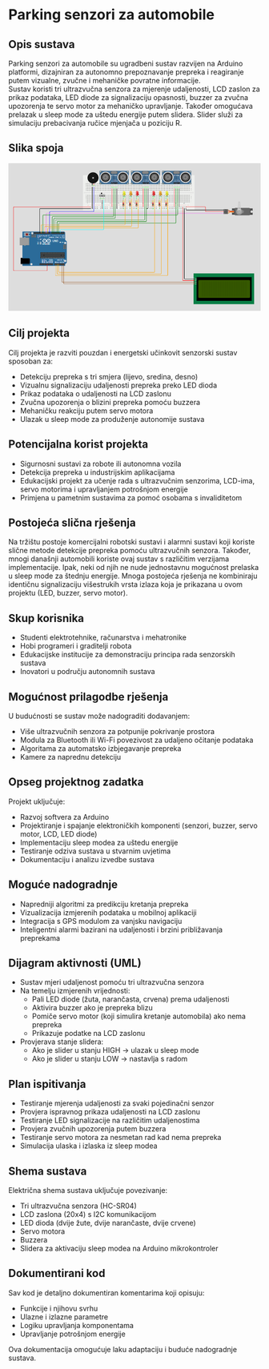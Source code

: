 # Parking senzori za automobile

## Opis sustava
Parking senzori za automobile su ugradbeni sustav razvijen na Arduino platformi, dizajniran za autonomno prepoznavanje prepreka i reagiranje putem vizualne, zvučne i mehaničke povratne informacije.  
Sustav koristi tri ultrazvučna senzora za mjerenje udaljenosti, LCD zaslon za prikaz podataka, LED diode za signalizaciju opasnosti, buzzer za zvučna upozorenja te servo motor za mehaničko upravljanje. Također omogućava prelazak u sleep mode za uštedu energije putem slidera. Slider služi za simulaciju prebacivanja ručice mjenjača u poziciju R.

## Slika spoja
![Shema](./Shema.png)

## Cilj projekta
Cilj projekta je razviti pouzdan i energetski učinkovit senzorski sustav sposoban za:

- Detekciju prepreka s tri smjera (lijevo, sredina, desno)
- Vizualnu signalizaciju udaljenosti prepreka preko LED dioda
- Prikaz podataka o udaljenosti na LCD zaslonu
- Zvučna upozorenja o blizini prepreka pomoću buzzera
- Mehaničku reakciju putem servo motora
- Ulazak u sleep mode za produženje autonomije sustava

## Potencijalna korist projekta
- Sigurnosni sustavi za robote ili autonomna vozila
- Detekcija prepreka u industrijskim aplikacijama
- Edukacijski projekt za učenje rada s ultrazvučnim senzorima, LCD-ima, servo motorima i upravljanjem potrošnjom energije
- Primjena u pametnim sustavima za pomoć osobama s invaliditetom

## Postojeća slična rješenja
Na tržištu postoje komercijalni robotski sustavi i alarmni sustavi koji koriste slične metode detekcije prepreka pomoću ultrazvučnih senzora. Također, mnogi današnji automobili koriste ovaj sustav s različitim verzijama implementacije. 
Ipak, neki od njih ne nude jednostavnu mogućnost prelaska u sleep mode za štednju energije. Mnoga postojeća rješenja ne kombiniraju identičnu signalizaciju višestrukih vrsta izlaza koja je prikazana u ovom projektu (LED, buzzer, servo motor).

## Skup korisnika
- Studenti elektrotehnike, računarstva i mehatronike
- Hobi programeri i graditelji robota
- Edukacijske institucije za demonstraciju principa rada senzorskih sustava
- Inovatori u području autonomnih sustava

## Mogućnost prilagodbe rješenja
U budućnosti se sustav može nadograditi dodavanjem:

- Više ultrazvučnih senzora za potpunije pokrivanje prostora
- Modula za Bluetooth ili Wi-Fi povezivost za udaljeno očitanje podataka
- Algoritama za automatsko izbjegavanje prepreka
- Kamere za naprednu detekciju

## Opseg projektnog zadatka
Projekt uključuje:

- Razvoj softvera za Arduino
- Projektiranje i spajanje elektroničkih komponenti (senzori, buzzer, servo motor, LCD, LED diode)
- Implementaciju sleep modea za uštedu energije
- Testiranje odziva sustava u stvarnim uvjetima
- Dokumentaciju i analizu izvedbe sustava

## Moguće nadogradnje
- Napredniji algoritmi za predikciju kretanja prepreka
- Vizualizacija izmjerenih podataka u mobilnoj aplikaciji
- Integracija s GPS modulom za vanjsku navigaciju
- Inteligentni alarmi bazirani na udaljenosti i brzini približavanja preprekama

## Dijagram aktivnosti (UML)
- Sustav mjeri udaljenost pomoću tri ultrazvučna senzora
- Na temelju izmjerenih vrijednosti:
  - Pali LED diode (žuta, narančasta, crvena) prema udaljenosti
  - Aktivira buzzer ako je prepreka blizu
  - Pomiče servo motor (koji simulira kretanje automobila) ako nema prepreka
  - Prikazuje podatke na LCD zaslonu
- Provjerava stanje slidera:
  - Ako je slider u stanju HIGH → ulazak u sleep mode
  - Ako je slider u stanju LOW → nastavlja s radom

## Plan ispitivanja
- Testiranje mjerenja udaljenosti za svaki pojedinačni senzor
- Provjera ispravnog prikaza udaljenosti na LCD zaslonu
- Testiranje LED signalizacije na različitim udaljenostima
- Provjera zvučnih upozorenja putem buzzera
- Testiranje servo motora za nesmetan rad kad nema prepreka
- Simulacija ulaska i izlaska iz sleep modea

## Shema sustava
Električna shema sustava uključuje povezivanje:

- Tri ultrazvučna senzora (HC-SR04)
- LCD zaslona (20x4) s I2C komunikacijom
- LED dioda (dvije žute, dvije narančaste, dvije crvene)
- Servo motora
- Buzzera
- Slidera za aktivaciju sleep modea na Arduino mikrokontroler

## Dokumentirani kod
Sav kod je detaljno dokumentiran komentarima koji opisuju:

- Funkcije i njihovu svrhu
- Ulazne i izlazne parametre
- Logiku upravljanja komponentama
- Upravljanje potrošnjom energije  

Ova dokumentacija omogućuje laku adaptaciju i buduće nadogradnje sustava.
